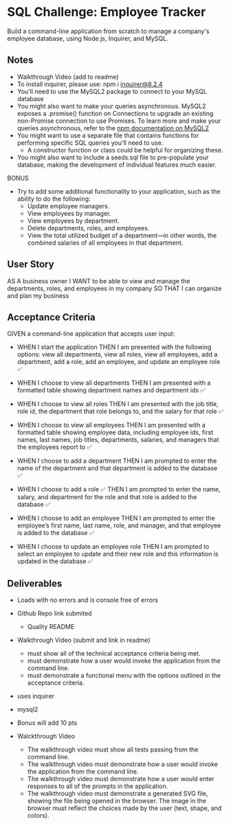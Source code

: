 # SQL Challenge: Employee Tracker

Build a command-line application from scratch to manage a company's employee database, using Node.js, Inquirer, and MySQL.

## Notes 
* Walkthrough Video (add to readme)
* To install inquirer, please use: npm i inquirer@8.2.4
* You'll need to use the MySQL2 package to connect to your MySQL database
* You might also want to make your queries asynchronous. MySQL2 exposes a .promise() function on Connections to upgrade an existing non-Promise connection to use Promises. To learn more and make your queries asynchronous, refer to the [npm documentation on MySQL2](#https://www.npmjs.com/package/mysql2)
* You might want to use a separate file that contains functions for performing specific SQL queries you'll need to use. 
    * A constructor function or class could be helpful for organizing these. 
* You might also want to include a seeds.sql file to pre-populate your database, making the development of individual features much easier.

BONUS
* Try to add some additional functionality to your application, such as the ability to do the following:
    * Update employee managers.
    * View employees by manager.
    * View employees by department.
    * Delete departments, roles, and employees.
    * View the total utilized budget of a department—in other words, the combined salaries of all employees in that department.

## User Story 
AS A business owner<n/>
I WANT to be able to view and manage the departments, roles, and employees in my company<n/>
SO THAT I can organize and plan my business

## Acceptance Criteria 
GIVEN a command-line application that accepts user input: <n/>
* WHEN I start the application
THEN I am presented with the following options: view all departments, view all roles, view all employees, add a department, add a role, add an employee, and update an employee role ✅

* WHEN I choose to view all departments
THEN I am presented with a formatted table showing department names and department ids ✅

* WHEN I choose to view all roles
THEN I am presented with the job title, role id, the department that role belongs to, and the salary for that role ✅

* WHEN I choose to view all employees
THEN I am presented with a formatted table showing employee data, including employee ids, first names, last names, job titles, departments, salaries, and managers that the employees report to ✅

* WHEN I choose to add a department
THEN I am prompted to enter the name of the department and that department is added to the database  ✅

* WHEN I choose to add a role  ✅
THEN I am prompted to enter the name, salary, and department for the role and that role is added to the database  ✅

* WHEN I choose to add an employee 
THEN I am prompted to enter the employee’s first name, last name, role, and manager, and that employee is added to the database ✅

* WHEN I choose to update an employee role
THEN I am prompted to select an employee to update and their new role and this information is updated in the database ✅

## Deliverables 
* Loads with no errors and is console free of errors
* Github Repo link submited
    * Quality README 
* Walkthrough Video (submit and link in readme)
    * must show all of the technical acceptance criteria being met.
    * must demonstrate how a user would invoke the application from the command line.
    * must demonstrate a functional menu with the options outlined in the acceptance criteria.
* uses inquirer 
* mysql2
* Bonus will add 10 pts

* Walckthrough Video 
    * The walkthrough video must show all tests passing from the command line.
    * The walkthrough video must demonstrate how a user would invoke the application from the command line.
    * The walkthrough video must demonstrate how a user would enter responses to all of the prompts in the application.
    * The walkthrough video must demonstrate a generated SVG file, showing the file being opened in the browser. The image in the browser must reflect the choices made by the user (text, shape, and colors).
    